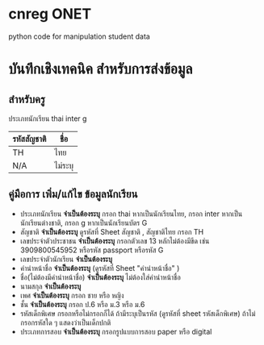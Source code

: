 # cnreg ONET
python code for manipulation student data
# บันทึกเชิงเทคนิค สำหรับการส่งข้อมูล
## สำหรับครู

ประเภทนักเรียน
thai
inter
g

	
	
	

| รหัสสัญชาติ  | ชื่อ |
| ------------- | ------------- |
| TH  | ไทย  |
| N/A  | ไม่ระบุ  |

## คู่มือการ เพิ่ม/แก้ไข ข้อมูลนักเรียน			
			
- ประเภทนักเรียน	**จำเป็นต้องระบุ** กรอก thai หากเป็นนักเรียนไทย, กรอก inter หากเป็นนักเรียนต่างชาติ, กรอก g หากเป็นนักเรียนบัตร G
- สัญชาติ	**จำเป็นต้องระบุ** ดูรหัสที่ Sheet สัญชาติ , สัญชาติไทย กรอก TH
- เลขประจำตัวประชาชน	**จำเป็นต้องระบุ** กรอกตัวเลข 13 หลักไม่ต้องมีขีด เช่น 3909800545952  หรือรหัส passport หรือรหัส G		
- เลขประจำตัวนักเรียน	**จำเป็นต้องระบุ**		
- คำนำหน้าชื่อ	**จำเป็นต้องระบุ** (ดูรหัสที่ Sheet "คำนำหน้าชื่อ" )		
- ชื่อ(ไม่ต้องมีคำนำหน้าชื่อ)	**จำเป็นต้องระบุ**  ไม่ต้องใส่คำนำหน้าชื่อ		
- นามสกุล	**จำเป็นต้องระบุ**	
- เพศ	**จำเป็นต้องระบุ** กรอก ชาย หรือ หญิง		
- ชั้น	**จำเป็นต้องระบุ** กรอก ป.6 หรือ ม.3 หรือ ม.6		
- รหัสเด็กพิเศษ	กรอกหรือไม่กรอกก็ได้ ถ้ามีระบุเป็นรหัส (ดูรหัสที่ sheet รหัสเด็กพิเศษ) ถ้าไม่กรอกรหัสใด ๆ แสดงว่าเป็นเด็กปกติ		
- ประเภทการสอบ	**จำเป็นต้องระบุ** กรอกรูปแบบการสอบ paper หรือ  digital		
